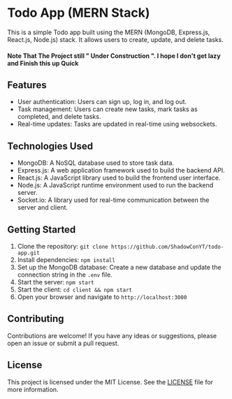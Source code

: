# Todo App (MERN Stack)

This is a simple Todo app built using the MERN (MongoDB, Express.js, React.js, Node.js) stack. It allows users to create, update, and delete tasks.

#### Note That The Project still " Under Construction ". I hope I don't get lazy and Finish this up Quick

## Features

- User authentication: Users can sign up, log in, and log out.
- Task management: Users can create new tasks, mark tasks as completed, and delete tasks.
- Real-time updates: Tasks are updated in real-time using websockets.

## Technologies Used

- MongoDB: A NoSQL database used to store task data.
- Express.js: A web application framework used to build the backend API.
- React.js: A JavaScript library used to build the frontend user interface.
- Node.js: A JavaScript runtime environment used to run the backend server.
- Socket.io: A library used for real-time communication between the server and client.

## Getting Started

1. Clone the repository: `git clone https://github.com/ShadowConYT/todo-app.git`
2. Install dependencies: `npm install`
3. Set up the MongoDB database: Create a new database and update the connection string in the `.env` file.
4. Start the server: `npm start`
5. Start the client: `cd client && npm start`
6. Open your browser and navigate to `http://localhost:3000`

## Contributing

Contributions are welcome! If you have any ideas or suggestions, please open an issue or submit a pull request.

## License

This project is licensed under the MIT License. See the [LICENSE](LICENSE) file for more information.
